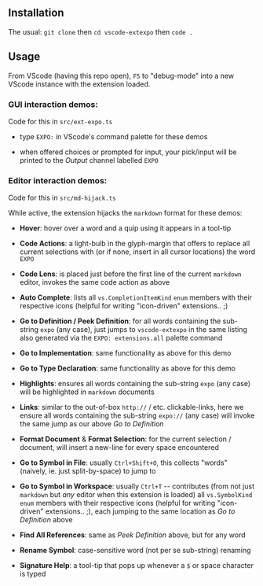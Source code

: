 ## Installation

The usual: `git clone` then `cd vscode-extexpo` then `code .`

## Usage

From VScode (having this repo open), `F5` to "debug-mode" into a new VScode instance with the extension loaded.

### GUI interaction demos:

Code for this in `src/ext-expo.ts`

* type `EXPO:` in VScode's command palette for these demos

* when offered choices or prompted for input, your pick/input will be printed to the *Output* channel labelled `EXPO`

### Editor interaction demos:

Code for this in `src/md-hijack.ts`

While active, the extension hijacks the `markdown` format for these demos:

* **Hover**: hover over a word and a quip using it appears in a tool-tip

* **Code Actions**: a light-bulb in the glyph-margin that offers to replace all current selections with (or if none, insert in all cursor locations) the word `EXPO`

* **Code Lens**: is placed just before the first line of the current `markdown` editor, invokes the same code action as above

* **Auto Complete**: lists all `vs.CompletionItemKind` `enum` members with their respective icons (helpful for writing "icon-driven" extensions.. ;)

* **Go to Definition / Peek Definition**: for all words containing the sub-string `expo` (any case), just jumps to `vscode-extexpo` in the same listing also generated via the `EXPO: extensions.all` palette command

* **Go to Implementation**: same functionality as above for this demo

* **Go to Type Declaration**: same functionality as above for this demo

* **Highlights**: ensures all words containing the sub-string `expo` (any case) will be highlighted in `markdown` documents

* **Links**: similar to the out-of-box `http://` / etc. clickable-links, here we ensure all words containing the sub-string `expo://` (any case) will invoke the same jump as our above *Go to Definition*

* **Format Document** & **Format Selection**: for the current selection / document, will insert a new-line for every space encountered

* **Go to Symbol in File**: usually `Ctrl+Shift+O`, this collects "words" (naively, ie. just split-by-space) to jump to

* **Go to Symbol in Workspace**: usually `Ctrl+T` -- contributes (from not just `markdown` but *any* editor when this extension is loaded) all `vs.SymbolKind` `enum` members with their respective icons (helpful for writing "icon-driven" extensions.. ;), each jumping to the same location as *Go to Definition* above

* **Find All References**: same as *Peek Definition* above, but for any word

* **Rename Symbol**: case-sensitive word (not per se sub-string) renaming

* **Signature Help**: a tool-tip that pops up whenever a `$` or space character is typed
